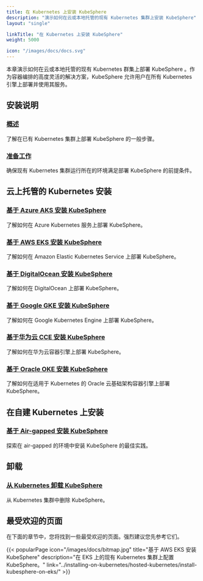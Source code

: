 ```yaml
---
title: 在 Kubernetes 上安装 KubeSphere
description: "演示如何在云或本地托管的现有 Kubernetes 集群上安装 KubeSphere"
layout: "single"

linkTitle: "在 Kubernetes 上安装 KubeSphere"
weight: 5000

icon: "/images/docs/docs.svg"
---
```


本章演示如何在云或本地托管的现有 Kubernetes 群集上部署 KubeSphere 。作为容器编排的高度灵活的解决方案，KubeSphere 允许用户在所有 Kubernetes 引擎上部署并使用其服务。

## 安装说明

### [概述](../installing-on-kubernetes/introduction/overview/)

了解在已有 Kubernetes 集群上部署 KubeSphere 的一般步骤。

### [准备工作](../installing-on-kubernetes/introduction/prerequisites/)

确保现有 Kubernetes 集群运行所在的环境满足部署 KubeSphere 的前提条件。

## 云上托管的 Kubernetes 安装

### [基于 Azure AKS 安装 KubeSphere](../installing-on-kubernetes/hosted-kubernetes/install-kubesphere-on-aks/)

了解如何在 Azure Kubernetes 服务上部署 KubeSphere。

### [基于 AWS EKS 安装 KubeSphere](../installing-on-kubernetes/hosted-kubernetes/install-kubesphere-on-eks/)

了解如何在 Amazon Elastic Kubernetes Service 上部署 KubeSphere。

### [基于 DigitalOcean 安装 KubeSphere](../installing-on-kubernetes/hosted-kubernetes/install-kubesphere-on-do/)

了解如何在 DigitalOcean 上部署 KubeSphere。

### [基于 Google GKE 安装 KubeSphere](../installing-on-kubernetes/hosted-kubernetes/install-kubesphere-on-gke/)

了解如何在 Google Kubernetes Engine 上部署 KubeSphere。

### [基于华为云 CCE 安装 KubeSphere](../installing-on-kubernetes/hosted-kubernetes/install-ks-on-huawei-cce/)

了解如何在华为云容器引擎上部署 KubeSphere。

### [基于 Oracle OKE 安装 KubeSphere](../installing-on-kubernetes/hosted-kubernetes/install-kubesphere-on-oke/)

了解如何在适用于 Kubernetes 的 Oracle 云基础架构容器引擎上部署 KubeSphere。

## 在自建 Kubernetes 上安装

### [基于 Air-gapped 安装 KubeSphere](../installing-on-kubernetes/on-prem-kubernetes/install-ks-on-linux-airgapped/)

探索在 air-gapped 的环境中安装 KubeSphere 的最佳实践。

## 卸载

### [从 Kubernetes 卸载 KubeSphere](../installing-on-kubernetes/uninstalling/uninstalling-kubesphere-from-k8s/)

从 Kubernetes 集群中删除 KubeSphere。

## 最受欢迎的页面

在下面的章节中，您将找到一些最受欢迎的页面。强烈建议您先参考它们。

{{< popularPage icon="/images/docs/bitmap.jpg" title="基于 AWS EKS 安装 KubeSphere" description="在 EKS 上的现有 Kubernetes 集群上配置 KubeSphere。" link="../installing-on-kubernetes/hosted-kubernetes/install-kubesphere-on-eks/" >}}
